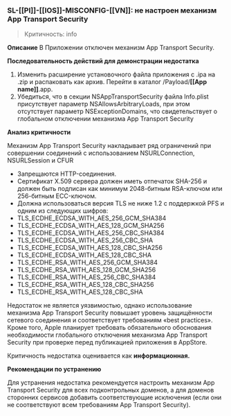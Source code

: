 ### SL-**[[PI]]**-**[[IOS]]**-MISCONFIG-**[[VN]]**: не настроен механизм App Transport Security

>Критичность: info

**Описание**
В Приложении отключен механизм App Transport Security.

**Последовательность действий для демонстрации недостатка**
1. Изменить расширение установочного файла приложения с .ipa на .zip и распаковать как архив. Перейти в каталог /Payload/**[[App name]]**.app.
2. Убедиться, что в секции NSAppTransportSecurity файла Info.plist присутствует параметр NSAllowsArbitraryLoads, при этом отсутствует параметр NSExceptionDomains, что свидетельствует о глобальном отключении механизма App Transport Security

**Анализ критичности**

Механизм App Transport Security накладывает ряд ограничений при совершении соединений с использованием NSURLConnection, NSURLSession и CFUR
- Запрещаются HTTP-соединения.
- Сертификат X.509 сервера должен иметь отпечаток SHA-256 и должен быть подписан как минимум 2048-битным RSA-ключом или 256-битным ECC-ключом.
- Должна использоваться версия TLS не ниже 1.2 с поддержкой PFS и одним из следующих шифров:
 - TLS_ECDHE_ECDSA_WITH_AES_256_GCM_SHA384
 - TLS_ECDHE_ECDSA_WITH_AES_128_GCM_SHA256
 - TLS_ECDHE_ECDSA_WITH_AES_256_CBC_SHA384
 - TLS_ECDHE_ECDSA_WITH_AES_256_CBC_SHA
 - TLS_ECDHE_ECDSA_WITH_AES_128_CBC_SHA256
 - TLS_ECDHE_ECDSA_WITH_AES_128_CBC_SHA
 - TLS_ECDHE_RSA_WITH_AES_256_GCM_SHA384
 - TLS_ECDHE_RSA_WITH_AES_128_GCM_SHA256
 - TLS_ECDHE_RSA_WITH_AES_256_CBC_SHA384
 - TLS_ECDHE_RSA_WITH_AES_128_CBC_SHA256
 - TLS_ECDHE_RSA_WITH_AES_128_CBC_SHA

Недостаток не является уязвимостью, однако использование механизма App Transport Security повышает уровень защищённости сетевого соединения и соответствует требованиям «best practices». Кроме того, Apple планирует требовать обязательного обоснования необходимости глобального отключения механизма App Transport Security при проверке перед публикацией приложения в AppStore. 

Критичность недостатка оценивается как **информационная.**

**Рекомендации по устранению**

Для устранения недостатка рекомендуется настроить механизм App Transport Security для всех подконтрольных доменов, а для доменов сторонних сервисов добавить соответствующие исключения (если они не соответствуют всем требованиям App Transport Security).
